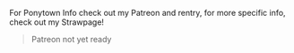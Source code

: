 For Ponytown Info check out my Patreon and rentry, for more specific info, check out my Strawpage!
> Patreon not yet ready
